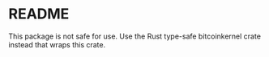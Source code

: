 # README

This package is not safe for use. Use the Rust type-safe bitcoinkernel crate
instead that wraps this crate.
